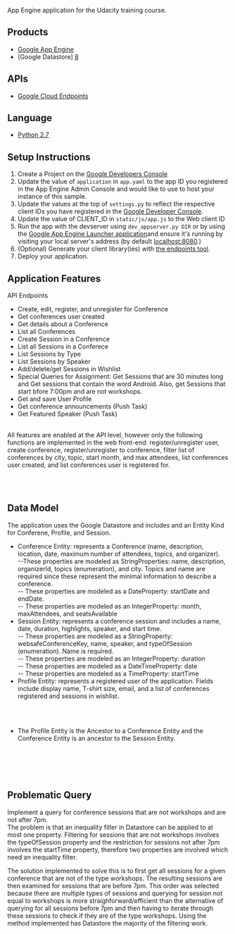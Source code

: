 App Engine application for the Udacity training course.

## Products
- [Google App Engine][1]
- [Google Datastore] [8]

## APIs
- [Google Cloud Endpoints][3]

## Language
- [Python 2.7][2]

## Setup Instructions
1. Create a Project on the [Google Developers Console][4]
1. Update the value of `application` in `app.yaml` to the app ID you
   registered in the App Engine Admin Console and would like to use to host
   your instance of this sample.
1. Update the values at the top of `settings.py` to
   reflect the respective client IDs you have registered in the
   [Google Developer Console][4].
1. Update the value of CLIENT_ID in `static/js/app.js` to the Web client ID
1. Run the app with the devserver using `dev_appserver.py DIR` or by using the 
[Google App Engine Launcher application][5]and ensure it's running by visiting
 your local server's address (by default [localhost:8080][6].)
1. (Optional) Generate your client library(ies) with [the endpoints tool][7].
1. Deploy your application.

## Application Features
API Endpoints<br>
- Create, edit, register, and unregister for Conference <br>
- Get conferences user created <br>
- Get details about a Conference <br>
- List all Conferences <br>
- Create Session in a Conference <br>
- List all Sessions in a Conferece <br>
- List Sessions by Type <br>
- List Sessions by Speaker <br>
- Add/delete/get Sessions in Wishlist <br>
- Special Queries for Assignment: Get Sessions that are 30 minutes long and Get sessions that contain the word Android. Also, get Sessions that start bfore 7:00pm and are not workshops.<br>
- Get and save User Profile <br>
- Get conference announcements (Push Task) <br>
- Get Featured Speaker (Push Task) <br>
<br>
All features are enabled at the API level, however only the following functions are implemented in the web front-end: register/unregister user, create conference, register/unregister to conference, filter list of conferences by city, topic, start month, and max attendees, list conferences user created, and list conferences user is registered for.

<br><br>
## Data Model
The application uses the Google Datastore and includes and an Entity Kind for Conferene, Profile, and Session. <br>
- Conference Entity: represents a Conference (name, description, location, 
date, maximum number of attendees, topics, and organizer). <br>
--These properties are modeled as StringProperties: name, description, organizerId, topics (enumeration), and city. Topics and name are required since these represent the minimal information to describe a conference. <br>
-- These properties are modeled as a DateProperty: startDate and endDate.<br>
-- These properties are modeled as an IntegerProperty: month, maxAttendees, and seatsAvailable<br>
- Session Entity:  represents a conference session and includes a name, 
date, duration, highlights, speaker, and start time.<br>
-- These properties are modeled as a StringProperty: websafeConferenceKey, name, speaker, and typeOfSession (enumeration). Name is required.<br>
-- These properties are modeled as an IntegerProperty: duration<br>
-- These properties are modeled as a DateTimeProperty: date<br>
-- These properties are modeled as a TimeProperty: startTime<br>
- Profile Entity: represents a registered user of the application. Fields 
include display name, T-shirt size, email, and a list of conferences 
registered and sessions in wishlist. <br>

<br><br>
- The Profile Entity is the Ancestor to a Conference Entity and the Conference Entity is an ancestor to the Session Entity. 
<br>

<br><br>
## Problematic Query
Implement a query for conference sessions that are not workshops and are not after 7pm.
<br>
The problem is that an inequality filter in Datastore can be applied to at most one property. Filtering 
for sessions that are not workshops involves the typeOfSession property and the restriction for sessions
not after 7pm involves the startTime property, therefore two properties are involved which need an 
inequality filter.

The solution implemented to solve this is to first get all sessions for a given conference that are 
not of the type workshops. The resulting sessions are then examined for sessions that are before 7pm. This order was selected because there are multiple types of sessions and querying for session not equal to workshops is more straighforward/efficient than the alternative of querying for all sessions before 7pm and then having to iterate through these sessions to check if they are of the type workshops. Using the method implemented has Datastore the majority of the filtering work.

<br><br>

[1]: https://developers.google.com/appengine
[2]: http://python.org
[3]: https://developers.google.com/appengine/docs/python/endpoints/
[4]: https://console.developers.google.com/
[5]: https://cloud.google.com/appengine/downloads
[6]: https://localhost:8080/
[7]: https://developers.google.com/appengine/docs/python/endpoints/endpoints_tool
[8]: https://cloud.google.com/appengine/docs/python/datastore/
